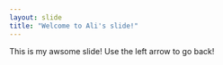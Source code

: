 ```yaml
---
layout: slide
title: "Welcome to Ali's slide!"
---
```

This is my awsome slide!
Use the left arrow to go back!